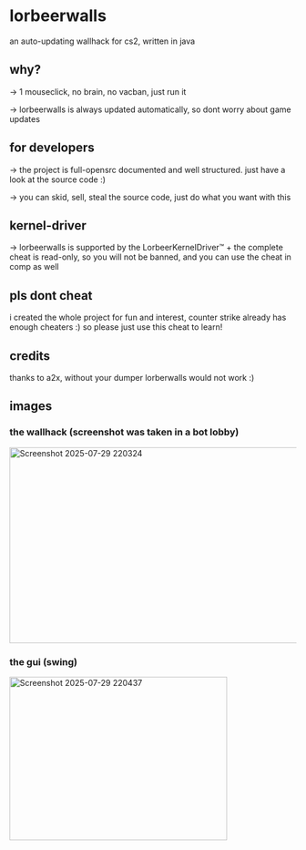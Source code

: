 # lorbeerwalls

an auto-updating wallhack for cs2, written in java

## why?
→ 1 mouseclick, no brain, no vacban, just run it

→ lorbeerwalls is always updated automatically, so dont worry about game updates

## for developers
→ the project is full-opensrc documented and well structured. just have a look at the source code :)

→ you can skid, sell, steal the source code, just do what you want with this

## kernel-driver

→ lorbeerwalls is supported by the LorbeerKernelDriver™ + the complete cheat is read-only, so you will not be banned, and you can use the cheat in comp as well

## pls dont cheat
i created the whole project for fun and interest, counter strike already has enough cheaters :) so please just use this cheat to learn!

## credits
thanks to a2x, without your dumper lorberwalls would not work :)

## images

### the wallhack (screenshot was taken in a bot lobby)
<img width="765" height="344" alt="Screenshot 2025-07-29 220324" src="https://github.com/user-attachments/assets/de697b31-e480-47f0-8c72-1ff3618983a9" />

### the gui (swing)
<img width="382" height="287" alt="Screenshot 2025-07-29 220437" src="https://github.com/user-attachments/assets/04a420aa-74df-4a32-82ff-dc9aac64bfe1" />
